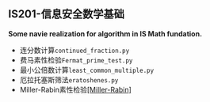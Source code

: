 ## IS201-信息安全数学基础
**Some navie realization for algorithm in IS Math fundation.**
- 连分数计算`continued_fraction.py`
- 费马素性检验`Fermat_prime_test.py`
- 最小公倍数计算`least_common_multiple.py`
- 厄拉托塞斯筛法`eratoshenes.py`
- Miller-Rabin素性检验[[Miller-Rabin]](https://github.com/Snowfall99/Miller-Rabin)
